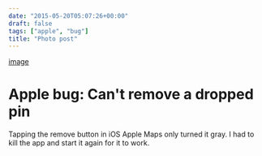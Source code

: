 ```yaml
---
date: "2015-05-20T05:07:26+00:00"
draft: false
tags: ["apple", "bug"]
title: "Photo post"
---
```

[image](/img/2015-05-20-photo-post/c64e2f5f853fcab846f0da6b8b99fead83bf0fe533b0eef8235a34f82da17baa.jpg)

# Apple bug: Can't remove a dropped pin

Tapping the remove button in iOS Apple Maps only turned it gray. I had to kill the app and start it again for it to work.


